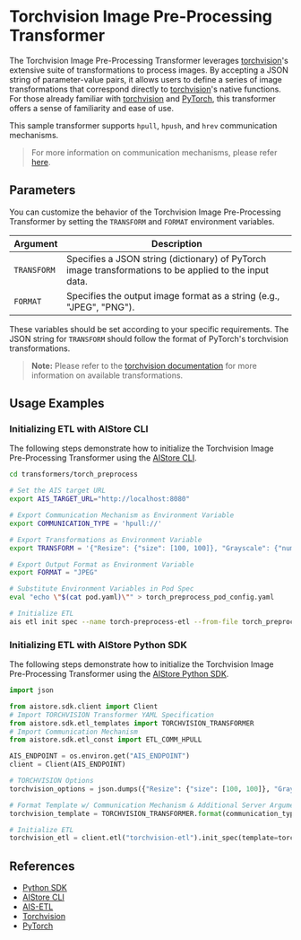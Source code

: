 # Torchvision Image Pre-Processing Transformer

The Torchvision Image Pre-Processing Transformer leverages [torchvision](https://pytorch.org/vision/stable/index.html)'s extensive suite of transformations to process images. By accepting a JSON string of parameter-value pairs, it allows users to define a series of image transformations that correspond directly to [torchvision](https://pytorch.org/vision/stable/index.html)'s native functions. For those already familiar with [torchvision](https://pytorch.org/vision/stable/index.html) and [PyTorch](https://pytorch.org/), this transformer offers a sense of familiarity and ease of use.

This sample transformer supports `hpull`, `hpush`, and `hrev` communication mechanisms.

> For more information on communication mechanisms, please refer [here](https://github.com/NVIDIA/aistore/blob/master/docs/etl.md#communication-mechanisms).

## Parameters

You can customize the behavior of the Torchvision Image Pre-Processing Transformer by setting the `TRANSFORM` and `FORMAT` environment variables.

| Argument    | Description                                                                                     |
|-------------|-------------------------------------------------------------------------------------------------|
| `TRANSFORM` | Specifies a JSON string (dictionary) of PyTorch image transformations to be applied to the input data. |
| `FORMAT`    | Specifies the output image format as a string (e.g., "JPEG", "PNG"). |


These variables should be set according to your specific requirements. The JSON string for `TRANSFORM` should follow the format of PyTorch's torchvision transformations.

> **Note:** Please refer to the [torchvision documentation](https://pytorch.org/vision/stable/transforms.html) for more information on available transformations.

## Usage Examples

### Initializing ETL with AIStore CLI

The following steps demonstrate how to initialize the Torchvision Image Pre-Processing Transformer using the [AIStore CLI](https://github.com/NVIDIA/aistore/blob/master/docs/cli.md).

```bash
cd transformers/torch_preprocess

# Set the AIS target URL
export AIS_TARGET_URL="http://localhost:8080"

# Export Communication Mechanism as Environment Variable
export COMMUNICATION_TYPE = 'hpull://'

# Export Transformations as Environment Variable
export TRANSFORM = '{"Resize": {"size": [100, 100]}, "Grayscale": {"num_output_channels": 1}}'

# Export Output Format as Environment Variable
export FORMAT = "JPEG"

# Substitute Environment Variables in Pod Spec
eval "echo \"$(cat pod.yaml)\"" > torch_preprocess_pod_config.yaml 

# Initialize ETL
ais etl init spec --name torch-preprocess-etl --from-file torch_preprocess_pod_config.yaml
```

### Initializing ETL with AIStore Python SDK

The following steps demonstrate how to initialize the Torchvision Image Pre-Processing Transformer using the [AIStore Python SDK](https://github.com/NVIDIA/aistore/blob/master/python/aistore/sdk/README.md).


```python
import json

from aistore.sdk.client import Client
# Import TORCHVISION Transformer YAML Specification
from aistore.sdk.etl_templates import TORCHVISION_TRANSFORMER
# Import Communication Mechanism
from aistore.sdk.etl_const import ETL_COMM_HPULL

AIS_ENDPOINT = os.environ.get("AIS_ENDPOINT")
client = Client(AIS_ENDPOINT)

# TORCHVISION Options
torchvision_options = json.dumps({"Resize": {"size": [100, 100]}, "Grayscale": {"num_output_channels": 1}})

# Format Template w/ Communication Mechanism & Additional Server Arguments
torchvision_template = TORCHVISION_TRANSFORMER.format(communication_type=ETL_COMM_HPULL, format="JPEG", transform=torchvision_options)

# Initialize ETL 
torchvision_etl = client.etl("torchvision-etl").init_spec(template=torchvision_template, communication_type=ETL_COMM_HPULL)
```

## References

- [Python SDK](https://github.com/NVIDIA/aistore/blob/master/python/aistore/sdk/README.md)
- [AIStore CLI](https://github.com/NVIDIA/aistore/blob/master/docs/cli.md)
- [AIS-ETL](https://github.com/NVIDIA/aistore/blob/master/docs/etl.md)
- [Torchvision](https://pytorch.org/vision/stable/index.html)
- [PyTorch](https://pytorch.org/)



